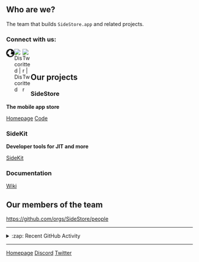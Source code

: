 <!-- 
Docs: How to use GitHub README and actions to auto-generate embedded content.
https://github.com/anuraghazra/github-readme-stats
https://www.youtube.com/watch?v=n6d4KHSKqGk
https://github.com/rahuldkjain/github-profile-readme-generator
 -->

## Who are we?

The team that builds `SideStore.app` and related projects.

### Connect with us:

<!--
[![Website](https://img.shields.io/website?label=sidestore.io&style=for-the-badge&url=https://sidestore.io)](https://sidestore.io)
[![Twitter Follow](https://img.shields.io/twitter/follow/sidestore_io?color=1DA1F2&logo=twitter&style=for-the-badge)](https://twitter.com/intent/follow?original_referer=https%3A%2F%2Fgithub.com%2Fsidestore&screen_name=sidestore)
[![GitHub Followers](https://img.shields.io/github/followers/sidestore?style=for-the-badge)]()
[![GitHub Sponsors](https://img.shields.io/github/sponsors/sidestore?style=for-the-badge
)]() 
-->

[<img align="left" alt="sidestore.io" width="22px" src="https://raw.githubusercontent.com/iconic/open-iconic/master/svg/globe.svg" />][website]
[<img align="left" alt="Discord | Discord" width="22px" src="https://cdn.jsdelivr.net/npm/simple-icons@v3/icons/discord.svg" />][discord]
[<img align="left" alt="Twitter | Twitter" width="22px" src="https://cdn.jsdelivr.net/npm/simple-icons@v3/icons/twitter.svg" />][twitter]

<br />
<br />

## Our projects

### SideStore

__The mobile app store__

[Homepage][website]
[Code][git.sidestore]

### SideKit

__Developer tools for JIT and more__

[SideKit][git.sidekit]

### Documentation

[Wiki][wiki]

## Our members of the team

https://github.com/orgs/SideStore/people

---

<details>
  <summary>:zap: Recent GitHub Activity</summary>

<!--START_SECTION:activity-->
1. 🎉 Merged PR [#550](https://github.com/SideStore/SideStore/pull/550) in [SideStore/SideStore](https://github.com/SideStore/SideStore)
2. 🗣 Commented on [#550](https://github.com/SideStore/SideStore/issues/550) in [SideStore/SideStore](https://github.com/SideStore/SideStore)
3. 🗣 Commented on [#550](https://github.com/SideStore/SideStore/issues/550) in [SideStore/SideStore](https://github.com/SideStore/SideStore)
4. 💪 Opened PR [#550](https://github.com/SideStore/SideStore/pull/550) in [SideStore/SideStore](https://github.com/SideStore/SideStore)
5. 🗣 Commented on [#544](https://github.com/SideStore/SideStore/issues/544) in [SideStore/SideStore](https://github.com/SideStore/SideStore)
6. 🗣 Commented on [#538](https://github.com/SideStore/SideStore/issues/538) in [SideStore/SideStore](https://github.com/SideStore/SideStore)
7. 🗣 Commented on [#545](https://github.com/SideStore/SideStore/issues/545) in [SideStore/SideStore](https://github.com/SideStore/SideStore)
8. ❗️ Closed issue [#545](https://github.com/SideStore/SideStore/issues/545) in [SideStore/SideStore](https://github.com/SideStore/SideStore)
9. ❗️ Closed issue [#532](https://github.com/SideStore/SideStore/issues/532) in [SideStore/SideStore](https://github.com/SideStore/SideStore)
10. 🗣 Commented on [#547](https://github.com/SideStore/SideStore/issues/547) in [SideStore/SideStore](https://github.com/SideStore/SideStore)
11. ❗️ Closed issue [#547](https://github.com/SideStore/SideStore/issues/547) in [SideStore/SideStore](https://github.com/SideStore/SideStore)
12. 🗣 Commented on [#546](https://github.com/SideStore/SideStore/issues/546) in [SideStore/SideStore](https://github.com/SideStore/SideStore)
13. ❗️ Closed issue [#546](https://github.com/SideStore/SideStore/issues/546) in [SideStore/SideStore](https://github.com/SideStore/SideStore)
14. 🗣 Commented on [#247](https://github.com/SideStore/SideStore/issues/247) in [SideStore/SideStore](https://github.com/SideStore/SideStore)
15. 🗣 Commented on [#538](https://github.com/SideStore/SideStore/issues/538) in [SideStore/SideStore](https://github.com/SideStore/SideStore)
16. 🎉 Merged PR [#539](https://github.com/SideStore/SideStore/pull/539) in [SideStore/SideStore](https://github.com/SideStore/SideStore)
17. ❗️ Closed issue [#534](https://github.com/SideStore/SideStore/issues/534) in [SideStore/SideStore](https://github.com/SideStore/SideStore)
18. 🗣 Commented on [#539](https://github.com/SideStore/SideStore/issues/539) in [SideStore/SideStore](https://github.com/SideStore/SideStore)
19. 🎉 Merged PR [#463](https://github.com/SideStore/SideStore/pull/463) in [SideStore/SideStore](https://github.com/SideStore/SideStore)
20. 🗣 Commented on [#463](https://github.com/SideStore/SideStore/issues/463) in [SideStore/SideStore](https://github.com/SideStore/SideStore)
<!--END_SECTION:activity-->

</details>

---

[Homepage][patreon] [Discord][discord] [Twitter][twitter]

<!--
- [Patreon][patreon]
- [OpenCollective][opencollective]
- [YouTube][youtube]
-->

[website]: https://sidestore.io
[wiki]: https://wiki.sidestore.io
[twitter]: https://twitter.com/sidestore_io
[discord]: https://discord.gg/sidestore-949183273383395328
[youtube]: https://youtube.com/TODO
[patreon]: https://www.patreon.com/SideStore
[opencollective]: https://opencollective.com/TODO
[git.sidestore]: https://github.com/SideStore/SideStore/
[git.sidekit]: https://github.com/SideStore/SideKit

